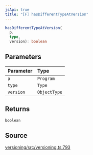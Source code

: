 ```yaml
---
jsApi: true
title: "[F] hasDifferentTypeAtVersion"
---
```


```ts
hasDifferentTypeAtVersion(
  p,
  type,
  version): boolean
```

## Parameters

| Parameter | Type         |
| :-------- | :----------- |
| `p`       | `Program`    |
| `type`    | `Type`       |
| `version` | `ObjectType` |

## Returns

`boolean`

## Source

[versioning/src/versioning.ts:793](https://github.com/markcowl/cadl/blob/1a6d2b70/packages/versioning/src/versioning.ts#L793)
